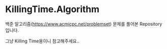 # KillingTime.Algorithm

백준 알고리즘(https://www.acmicpc.net/problemset) 문제를 풀어본 Repository입니다.

그냥 Killing Time용이니 참고해주세요..
